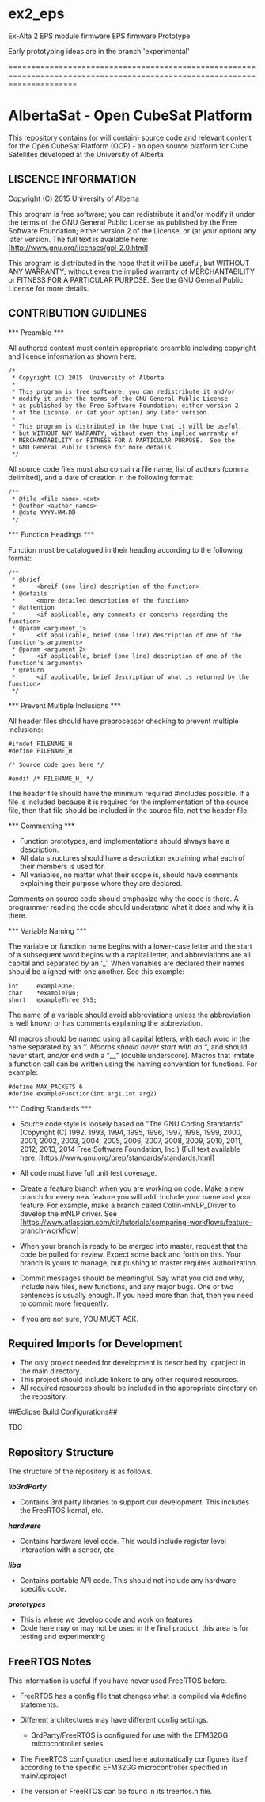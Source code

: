 # ex2_eps

Ex-Alta 2 EPS module firmware EPS firmware Prototype

Early prototyping ideas are in the branch 'experimental'

===========================================================================================================================
# AlbertaSat - Open CubeSat Platform #

This repository contains (or will contain) source code and relevant content for the Open CubeSat Platform (OCP) - an open source platform for Cube Satellites developed at the University of Alberta

## LISCENCE INFORMATION ##

Copyright (C) 2015  University of Alberta

This program is free software; you can redistribute it and/or modify it under the terms of the GNU General Public License as published by the Free Software Foundation; either version 2 of the License, or (at your option) any later version.
The full text is available here: [http://www.gnu.org/licenses/gpl-2.0.html]

This program is distributed in the hope that it will be useful, but WITHOUT ANY WARRANTY; without even the implied warranty of MERCHANTABILITY or FITNESS FOR A PARTICULAR PURPOSE.  See the GNU General Public License for more details.

## CONTRIBUTION GUIDLINES ##

*** Preamble ***

All authored content must contain appropriate preamble including copyright and licence information as shown here:

    /*
     * Copyright (C) 2015  University of Alberta
     *
     * This program is free software; you can redistribute it and/or
     * modify it under the terms of the GNU General Public License
     * as published by the Free Software Foundation; either version 2
     * of the License, or (at your option) any later version.
     *
     * This program is distributed in the hope that it will be useful,
     * but WITHOUT ANY WARRANTY; without even the implied warranty of
     * MERCHANTABILITY or FITNESS FOR A PARTICULAR PURPOSE.  See the
     * GNU General Public License for more details.
     */
	 
All source code files must also contain a file name, list of authors (comma delimited), and a date of creation in the following format:

    /**
	 * @file <file_name>.<ext>
	 * @author <author_names>
	 * @date YYYY-MM-DD
	 */
	 
*** Function Headings ***

Function must be catalogued in their heading according to the following format:

	/**
	 * @brief
	 * 		<breif (one line) description of the function>
	 * @details
	 * 		<more detailed description of the function>
	 * @attention
	 * 		<if applicable, any comments or concerns regarding the function>
	 * @param <argument_1>
	 * 		<if applicable, brief (one line) description of one of the function's arguments>
	 * @param <argument_2>
	 * 		<if applicable, brief (one line) description of one of the function's arguments>
	 * @return
	 * 		<if applicable, brief description of what is returned by the function>
	 */
	 
*** Prevent Multiple Inclusions ***

All header files should have preprocessor checking to prevent multiple inclusions:

	#ifndef FILENAME_H
	#define FILENAME_H

	/* Source code goes here */

	#endif /* FILENAME_H_ */

The header file should have the minimum required #includes possible. If a file is included because it is required for the implementation of the source file, then that file should be included in the source file, not the header file.

*** Commenting ***

* Function prototypes, and implementations should always have a description.
* All data structures should have a description explaining what each of their members is used for.
* All variables, no matter what their scope is, should have comments explaining their purpose where they are declared.

Comments on source code should emphasize why the code is there. A programmer reading the code should understand what it does and why it is there.

*** Variable Naming ***

The variable or function name begins with a lower-case letter and the start of a subsequent word begins with a capital letter, and abbreviations are all capital and separated by an ‘_’. When variables are declared their names should be aligned with one another. See this example:

    int     exampleOne;
	char    *exampleTwo;
	short   exampleThree_SYS;
	
The name of a variable should avoid abbreviations unless the abbreviation is well known or has comments explaining the abbreviation.

All macros should be named using all capital letters, with each word in the name separated by an ‘_’. Macros should never start with an ‘_’, and should never start, and/or end with a “__” (double underscore). Macros that imitate a function call can be written using the naming convention for functions. For example:

    #define MAX_PACKETS 6
	#define exampleFunction(int arg1,int arg2)

*** Coding Standards ***

* Source code style is loosely based on "The GNU Coding Standards" (Copyright (C) 1992, 1993, 1994, 1995, 1996, 1997, 1998, 1999, 2000, 2001, 2002, 2003, 2004, 2005, 2006, 2007, 2008, 2009, 2010, 2011, 2012, 2013, 2014 Free Software Foundation, Inc.)
(Full text available here: [https://www.gnu.org/prep/standards/standards.html]

* All code must have full unit test coverage.
* Create a feature branch when you are working on code. Make a new branch for every new feature you will add. Include your name and your 
feature. For example, make a branch called Collin-mNLP_Driver to develop the mNLP driver. See [https://www.atlassian.com/git/tutorials/comparing-workflows/feature-branch-workflow]
* When your branch is ready to be merged into master, request that the code be pulled for review.  Expect some back and forth on this. Your branch is yours to manage, but pushing to master requires authorization.
* Commit messages should be meaningful. Say what you did and why, include new files, new functions, and any major bugs. One or two sentences is usually enough. If you need more than that, then you need to commit more frequently.
* If you are not sure, YOU MUST ASK.

## Required Imports for Development ##

* The only project needed for development is described by .cproject in the main directory.
* This project should include linkers to any other required resources.
* All required resources should be included in the appropriate directory on the repository.

##Eclipse Build Configurations##

TBC

## Repository Structure ##
The structure of the repository is as follows.

***lib3rdParty***

* Contains 3rd party libraries to support our development. This includes the FreeRTOS kernal, etc.

***hardware***

* Contains hardware level code. This would include register level interaction with a sensor, etc.

***liba***

* Contains portable API code. This should not include any hardware specific code.

***prototypes***

* This is where we develop code and work on features
* Code here may or may not be used in the final product, this area is for testing and experimenting

## FreeRTOS Notes ##
This information is useful if you have never used FreeRTOS before.

* FreeRTOS has a config file that changes what is compiled via #define statements.   
* Different architectures may have different config settings.  
    * 3rdParty/FreeRTOS is configured for use with the EFM32GG microcontroller series.

* The FreeRTOS configuration used here automatically configures itself according to the specific EFM32GG microcontroller specified in main/.cproject
* The version of FreeRTOS can be found in its freertos.h file.
